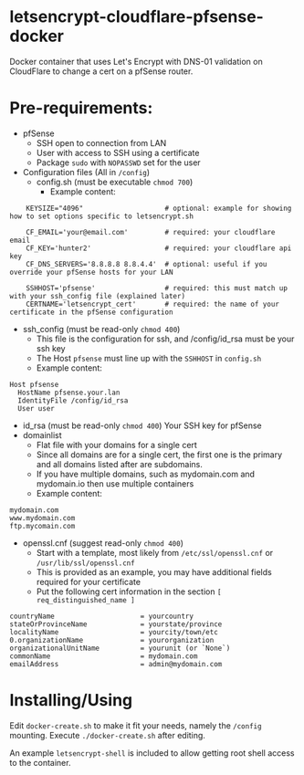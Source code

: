 # letsencrypt-cloudflare-pfsense-docker
Docker container that uses Let's Encrypt with DNS-01 validation on CloudFlare to change a cert on a pfSense router.

# Pre-requirements:
* pfSense
  * SSH open to connection from LAN
  * User with access to SSH using a certificate
  * Package `sudo` with `NOPASSWD` set for the user
* Configuration files (All in `/config`)
  * config.sh (must be executable `chmod 700`)
    * Example content:
```
    KEYSIZE="4096"                    # optional: example for showing how to set options specific to letsencrypt.sh
    
    CF_EMAIL='your@email.com'         # required: your cloudflare email
    CF_KEY='hunter2'                  # required: your cloudflare api key
    CF_DNS_SERVERS='8.8.8.8 8.8.4.4'  # optional: useful if you override your pfSense hosts for your LAN
    
    SSHHOST='pfsense'                 # required: this must match up with your ssh_config file (explained later)
    CERTNAME='letsencrypt_cert'       # required: the name of your certificate in the pfSense configuration
```

  * ssh_config (must be read-only `chmod 400`)
    * This file is the configuration for ssh, and /config/id_rsa must be your ssh key
    * The Host `pfsense` must line up with the `SSHHOST` in `config.sh`
    * Example content:
```
Host pfsense
  HostName pfsense.your.lan
  IdentityFile /config/id_rsa
  User user
````
  * id_rsa (must be read-only `chmod 400`)  Your SSH key for pfSense
  * domainlist
    * Flat file with your domains for a single cert
    * Since all domains are for a single cert, the first one is the primary and all domains listed after are subdomains.
    * If you have multiple domains, such as mydomain.com and mydomain.io then use multiple containers
    * Example content:
```
mydomain.com
www.mydomain.com
ftp.mycomain.com
```

  * openssl.cnf (suggest read-only `chmod 400`)
    * Start with a template, most likely from `/etc/ssl/openssl.cnf` or `/usr/lib/ssl/openssl.cnf`
    * This is provided as an example, you may have additional fields required for your certificate
    * Put the following cert information in the section `[ req_distinguished_name ]`
```
countryName                     = yourcountry
stateOrProvinceName             = yourstate/province
localityName                    = yourcity/town/etc
0.organizationName              = yourorganization
organizationalUnitName          = yourunit (or `None`)
commonName                      = mydomain.com
emailAddress                    = admin@mydomain.com
```

# Installing/Using
Edit `docker-create.sh` to make it fit your needs, namely the `/config` mounting.
Execute `./docker-create.sh` after editing.

An example `letsencrypt-shell` is included to allow getting root shell access to the container.
